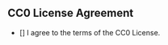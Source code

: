 ## CC0 License Agreement
<!--
By submitting this pull request, I agree to comply with the terms of the Creative Commons Zero v1.0 Universal (CC0) Public Domain Dedication License for my contributions to this project.

I dedicate any and all copyright interest in this contribution to the public domain. I make this dedication for the benefit of the public at large and to the detriment of my heirs and successors. I intend this dedication to be an overt act of relinquishment in perpetuity of all present and future rights to this contribution under copyright law.

To the best of my knowledge and belief, my contribution is either originally created by me, or is derived from a source that also released its contents under CC0 or a compatible license.

I understand that this project and its maintainers are not responsible for enforcing the CC0 license, and I release them from any potential liability related to my contribution.
-->

- [] I agree to the terms of the CC0 License.

<!--
Please check the checkbox above to indicate your agreement.
-->